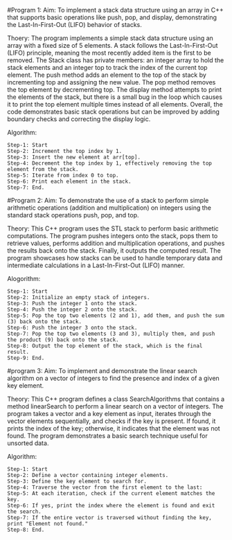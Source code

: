 #Program 1: Aim: To implement a stack data structure using an array in C++ that supports basic operations like push, pop, and display, demonstrating the Last-In-First-Out (LIFO) behavior of stacks.

Thoery: The program implements a simple stack data structure using an array with a fixed size of 5 elements. A stack follows the Last-In-First-Out (LIFO) principle, meaning the most recently added item is the first to be removed. The Stack class has private members: an integer array to hold the stack elements and an integer top to track the index of the current top element. The push method adds an element to the top of the stack by incrementing top and assigning the new value. The pop method removes the top element by decrementing top. The display method attempts to print the elements of the stack, but there is a small bug in the loop which causes it to print the top element multiple times instead of all elements. Overall, the code demonstrates basic stack operations but can be improved by adding boundary checks and correcting the display logic.

Algorithm:

    Step-1: Start
    Step-2: Increment the top index by 1.
    Step-3: Insert the new element at arr[top].
    Step-4: Decrement the top index by 1, effectively removing the top element from the stack.
    Step-5: Iterate from index 0 to top.
    Step-6: Print each element in the stack.
    Step-7: End.

#Program 2: Aim: To demonstrate the use of a stack to perform simple arithmetic operations (addition and multiplication) on integers using the standard stack operations push, pop, and top.

Theory: This C++ program uses the STL stack to perform basic arithmetic computations. The program pushes integers onto the stack, pops them to retrieve values, performs addition and multiplication operations, and pushes the results back onto the stack. Finally, it outputs the computed result. The program showcases how stacks can be used to handle temporary data and intermediate calculations in a Last-In-First-Out (LIFO) manner.

Alogorithm:

    Step-1: Start
    Step-2: Initialize an empty stack of integers.
    Step-3: Push the integer 1 onto the stack.
    Step-4: Push the integer 2 onto the stack.
    Step-5: Pop the top two elements (2 and 1), add them, and push the sum (3) back onto the stack.
    Step-6: Push the integer 3 onto the stack.
    Step-7: Pop the top two elements (3 and 3), multiply them, and push the product (9) back onto the stack.
    Step-8: Output the top element of the stack, which is the final result.
    Step-9: End.

#program 3: Aim: To implement and demonstrate the linear search algorithm on a vector of integers to find the presence and index of a given key element.

Theory: This C++ program defines a class SearchAlgorithms that contains a method linearSearch to perform a linear search on a vector of integers. The program takes a vector and a key element as input, iterates through the vector elements sequentially, and checks if the key is present. If found, it prints the index of the key; otherwise, it indicates that the element was not found. The program demonstrates a basic search technique useful for unsorted data.

Algorithm:

    Step-1: Start
    Step-2: Define a vector containing integer elements.
    Step-3: Define the key element to search for.
    Step-4: Traverse the vector from the first element to the last:
    Step-5: At each iteration, check if the current element matches the key.
    Step-6: If yes, print the index where the element is found and exit the search.
    Step-7: If the entire vector is traversed without finding the key, print "Element not found."
    Step-8: End.
